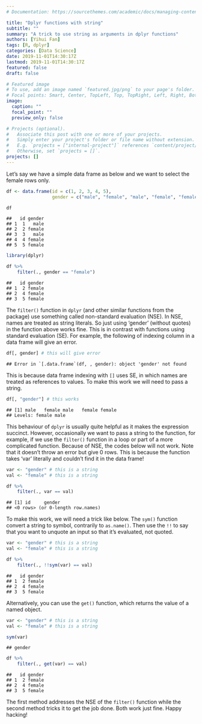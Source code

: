 ```yaml
---
# Documentation: https://sourcethemes.com/academic/docs/managing-content/

title: "Dplyr functions with string"
subtitle: ""
summary: "A trick to use string as arguments in dplyr functions"
authors: [Yihui Fan]
tags: [R, dplyr]
categories: [Data Science]
date: 2019-11-01T14:30:17Z
lastmod: 2019-11-01T14:30:17Z
featured: false
draft: false

# Featured image
# To use, add an image named `featured.jpg/png` to your page's folder.
# Focal points: Smart, Center, TopLeft, Top, TopRight, Left, Right, BottomLeft, Bottom, BottomRight.
image:
  caption: ""
  focal_point: ""
  preview_only: false

# Projects (optional).
#   Associate this post with one or more of your projects.
#   Simply enter your project's folder or file name without extension.
#   E.g. `projects = ["internal-project"]` references `content/project/deep-learning/index.md`.
#   Otherwise, set `projects = []`.
projects: []
---
```


Let’s say we have a simple data frame as below and we want to select the
female rows only.

``` r
df <- data.frame(id = c(1, 2, 3, 4, 5), 
                 gender = c("male", "female", "male", "female", "female"))

df
```

    ##   id gender
    ## 1  1   male
    ## 2  2 female
    ## 3  3   male
    ## 4  4 female
    ## 5  5 female

``` r
library(dplyr)

df %>%
    filter(., gender == "female")
```

    ##   id gender
    ## 1  2 female
    ## 2  4 female
    ## 3  5 female

The `filter()` function in `dplyr` (and other similar functions from the
package) use something called non-standard evaluation (NSE). In NSE,
names are treated as string literals. So just using ‘gender’ (without quotes) in the
function above works fine. This is in contrast with functions using
standard evaluation (SE). For example, the following of indexing column
in a data frame will give an error.

``` r
df[, gender] # this will give error
```

    ## Error in `[.data.frame`(df, , gender): object 'gender' not found

This is because data frame indexing with `[]` uses SE, in which names
are treated as references to values. To make this work we will need to
pass a string.

``` r
df[, "gender"] # this works
```

    ## [1] male   female male   female female
    ## Levels: female male

This behaviour of `dplyr` is usually quite helpful as it makes the
expression succinct. However, occasionally we want to pass a string to
the function, for example, if we use the `filter()` function in a loop
or part of a more complicated function. Because of NSE, the codes below
will not work. Note that it doesn’t throw an error but give 0 rows. This
is because the function takes ‘var’ literally and couldn’t find it in
the data frame!

``` r
var <- "gender" # this is a string
val <- "female" # this is a string

df %>%
    filter(., var == val)
```

    ## [1] id     gender
    ## <0 rows> (or 0-length row.names)

To make this work, we will need a trick like below. The `sym()` function
convert a string to symbol, contrarily to `as.name()`. Then use the
`!!` to say that you want to unquote an input so that it’s evaluated, not
quoted.

``` r
var <- "gender" # this is a string
val <- "female" # this is a string

df %>%
    filter(., !!sym(var) == val)
```

    ##   id gender
    ## 1  2 female
    ## 2  4 female
    ## 3  5 female

Alternatively, you can use the `get()` function, which returns the value
of a named object.

``` r
var <- "gender" # this is a string
val <- "female" # this is a string

sym(var)
```

    ## gender

``` r
df %>%
    filter(., get(var) == val)
```

    ##   id gender
    ## 1  2 female
    ## 2  4 female
    ## 3  5 female

The first method addresses the NSE of the `filter()` function while the
second method tricks it to get the job done. Both work just fine. Happy
hacking!